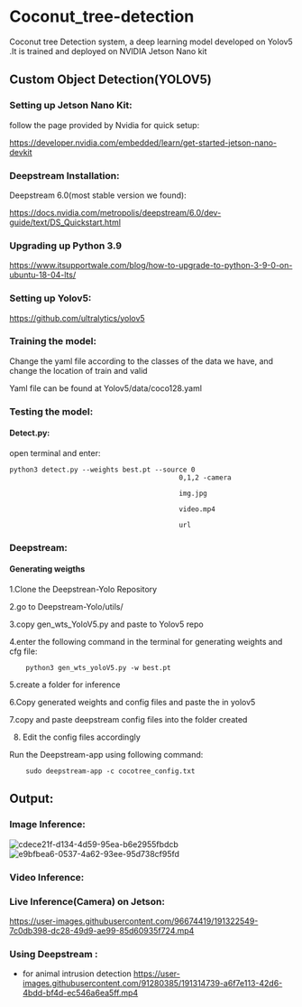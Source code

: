 # Coconut_tree-detection

Coconut tree Detection system, a deep learning model developed on Yolov5 .It is trained and deployed on NVIDIA Jetson Nano kit

## Custom Object Detection(YOLOV5)

### Setting up Jetson Nano Kit:
 follow the page provided by Nvidia for quick setup:
 
 https://developer.nvidia.com/embedded/learn/get-started-jetson-nano-devkit
 
### Deepstream Installation:
Deepstream 6.0(most stable version we found):

https://docs.nvidia.com/metropolis/deepstream/6.0/dev-guide/text/DS_Quickstart.html

### Upgrading up Python 3.9

https://www.itsupportwale.com/blog/how-to-upgrade-to-python-3-9-0-on-ubuntu-18-04-lts/

### Setting up Yolov5:
https://github.com/ultralytics/yolov5

### Training the model:
Change the yaml file according to the classes of the data we have, and change the location of train and valid

Yaml file can be found at Yolov5/data/coco128.yaml

### Testing the model:

#### Detect.py:
open terminal and enter:

    python3 detect.py --weights best.pt --source 0
                                              0,1,2 -camera
                                              
                                              img.jpg
                                              
                                              video.mp4
                                              
                                              url

### Deepstream:

#### Generating weigths
1.Clone the Deepstrean-Yolo Repository

2.go to Deepstream-Yolo/utils/

3.copy gen_wts_YoloV5.py and paste to Yolov5 repo

4.enter the following command in the terminal for generating weights and cfg file:

        python3 gen_wts_yoloV5.py -w best.pt
5.create a folder for inference

6.Copy  generated weights and config files and paste the in yolov5

7.copy and paste deepstream config files into the folder created

8. Edit the config files accordingly

Run the Deepstream-app using following command:

        sudo deepstream-app -c cocotree_config.txt


## Output:

### Image Inference:
![cdece21f-d134-4d59-95ea-b6e2955fbdcb](https://user-images.githubusercontent.com/96674419/191324044-a20e0791-a778-436d-837a-fb84ddd26ad2.jpg)
![e9bfbea6-0537-4a62-93ee-95d738cf95fd](https://user-images.githubusercontent.com/96674419/191324056-a924525d-a900-472a-8897-2b8f7f193b0f.jpg)


### Video Inference:


### Live Inference(Camera) on Jetson: 


https://user-images.githubusercontent.com/96674419/191322549-7c0db398-dc28-49d9-ae99-85d60935f724.mp4

### Using Deepstream :
- for animal intrusion detection
https://user-images.githubusercontent.com/91280385/191314739-a6f7e113-42d6-4bdd-bf4d-ec546a6ea5ff.mp4

